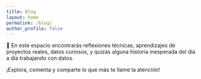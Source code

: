 ```yaml
---
title: Blog
layout: home
permalink: /blog/
author_profile: false
---
```


📝 En este espacio encontrarás reflexiones técnicas, aprendizajes de proyectos reales, datos curiosos, y quizás alguna historia inesperada del día a día trabajando con datos.

¡Explora, comenta y comparte lo que más te llame la atención!
